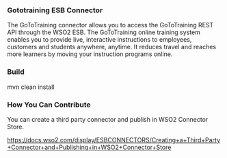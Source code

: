 ### Gototraining ESB Connector

The GoToTraining connector allows you to access the GoToTraining REST API through the WSO2 ESB. The GoToTraining online
training system enables you to provide live, interactive instructions to employees, customers and students anywhere, anytime.
It reduces travel and reaches more learners by moving your instruction programs online.

### Build

mvn clean install

### How You Can Contribute
You can create a third party connector and publish in WSO2 Connector Store.

https://docs.wso2.com/display/ESBCONNECTORS/Creating+a+Third+Party+Connector+and+Publishing+in+WSO2+Connector+Store